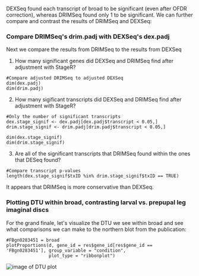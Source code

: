 DEXSeq found each transcript of broad to be significant (even after OFDR correction), whereas DRIMSeq found only 1 to be significant.
We can further compare and contrast the results of DRIMSeq and DEXSeq:

### Compare DRIMSeq's drim.padj with DEXSeq's dex.padj
Next we compare the results from DRIMSeq to the results from DEXSeq

1. How many significant genes did DEXSeq and DRIMSeq find after adjustment with StageR?
```
#Compare adjusted DRIMSeq to adjusted DEXSeq
dim(dex.padj) 
dim(drim.padj) 
```

2. How many sigificant transcripts did DEXSeq and DRIMSeq find after adjustment with StageR?
```
#Only the number of significant transcripts
dex.stage_signif <- dex.padj[dex.padj$transcript < 0.05,]
drim.stage_signif <- drim.padj[drim.padj$transcript < 0.05,]
```

```
dim(dex.stage_signif) 
dim(drim.stage_signif)
```
3. Are all of the significant transcripts that DRIMSeq found within the ones that DESeq found?
```
#Compare transcript p-values
length(dex.stage_signif$txID %in% drim.stage_signif$txID == TRUE)
```
It appears that DRIMSeq is more conservative than DEXSeq.

### Plotting DTU within broad, contrasting larval vs. prepupal leg imaginal discs
For the grand finale, let's visualize the DTU we see within broad and see what comparisons we can make to the northern blot from the publication:
```
#FBgn0283451 = broad 
plotProportions(d, gene_id = res$gene_id[res$gene_id == 'FBgn0283451'], group_variable = "condition",
                plot_type = "ribbonplot")
```

![image of DTU plot](https://github.com/ambuneves/bio722_group-project/blob/main/outputs/plot_broad-DTU.png)
